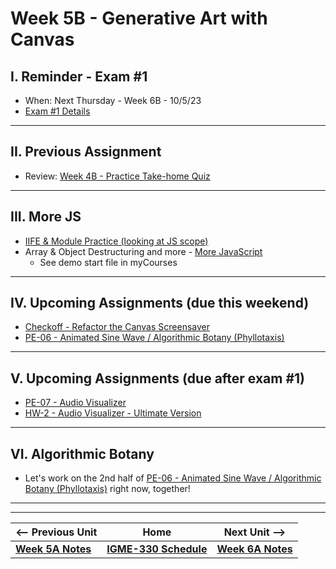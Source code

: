 # Week 5B - Generative Art with Canvas

## I. Reminder - Exam #1
- When: Next Thursday - Week 6B - 10/5/23
- [Exam #1 Details](../notes/exam-1-details.md)

---

## II. Previous Assignment
- Review: [Week 4B - Practice Take-home Quiz](../notes/week-4B-practice-quiz.md)

---

## III. More JS
- [IIFE & Module Practice (looking at JS scope)](../notes/iife-and-module-practice.md)
- Array & Object Destructuring and more - [More JavaScript](../notes/more-js.md#)
  - See demo start file in myCourses

---

## IV. Upcoming Assignments (due this weekend)
- [Checkoff - Refactor the Canvas Screensaver](../checkoffs/refactor-screensaver.md)
- [PE-06 - Animated Sine Wave / Algorithmic Botany (Phyllotaxis)](../pe/pe-06.md)

---

## V. Upcoming Assignments (due after exam #1)
- [PE-07 - Audio Visualizer](../pe/pe-07.md)
- [HW-2 - Audio Visualizer - Ultimate Version](../hw/hw-2.md)

---

## VI. Algorithmic Botany
- Let's work on the 2nd half of [PE-06 - Animated Sine Wave / Algorithmic Botany (Phyllotaxis)](../pe/pe-06.md) right now, together!


---
---


| <-- Previous Unit | Home | Next Unit -->
| --- | --- | --- 
| [**Week 5A Notes**](05A.md)  |  [**IGME-330 Schedule**](../schedule.md) | [**Week 6A Notes**](06A.md)

